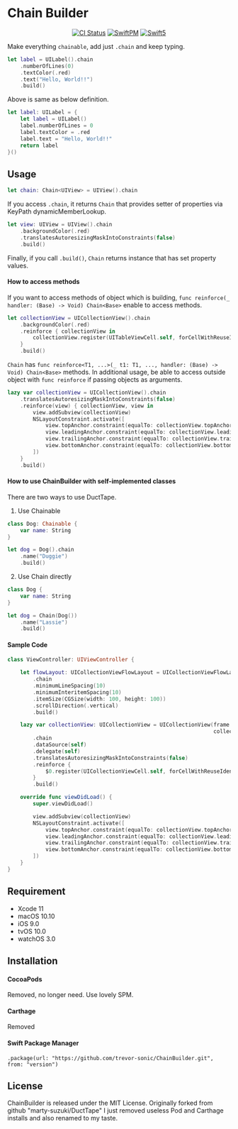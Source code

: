 # Chain Builder

<p align="center">
<a href="https://travis-ci.org/marty-suzuki/DuctTape"><img alt="CI Status" src="https://img.shields.io/travis/marty-suzuki/DuctTape.svg?style=flat"/></a>
<a href="https://swift.org/package-manager"><img alt="SwiftPM" src="https://img.shields.io/badge/SwiftPM-compatible-green.svg"/></a>
<a href="https://developer.apple.com/swift"><img alt="Swift5" src="https://img.shields.io/badge/language-Swift5-orange.svg"/></a>
</p>

Make everything ```chainable```, add just ```.chain``` and keep typing.

```swift
let label = UILabel().chain
    .numberOfLines(0)
    .textColor(.red)
    .text("Hello, World!!")
    .build()
```

Above is same as below definition.

```swift
let label: UILabel = {
    let label = UILabel()
    label.numberOfLines = 0
    label.textColor = .red
    label.text = "Hello, World!!"
    return label
}()
```

## Usage

```swift
let chain: Chain<UIView> = UIView().chain
```

If you access `.chain`, it returns `Chain` that provides setter of properties via KeyPath dynamicMemberLookup.

```swift
let view: UIView = UIView().chain
    .backgroundColor(.red)
    .translatesAutoresizingMaskIntoConstraints(false)
    .build()
```

Finally, if you call `.build()`, `Chain` returns instance that has set property values.

#### How to access methods

If you want to access methods of object which is building, `func reinforce(_ handler: (Base) -> Void) Chain<Base>` enable to access methods.

```swift
let collectionView = UICollectionView().chain
    .backgroundColor(.red)
    .reinforce { collectionView in
        collectionView.register(UITableViewCell.self, forCellWithReuseIdentifier: "Cell")
    }
    .build()
```

`Chain` has `func reinforce<T1, ...>(_ t1: T1, ..., handler: (Base) -> Void) Chain<Base>` methods.
In additional usage, be able to access outside object with `func reinforce` if passing objects as arguments.

```swift
lazy var collectionView = UICollectionView().chain
    .translatesAutoresizingMaskIntoConstraints(false)
    .reinforce(view) { collectionView, view in
        view.addSubview(collectionView)
        NSLayoutConstraint.activate([
            view.topAnchor.constraint(equalTo: collectionView.topAnchor),
            view.leadingAnchor.constraint(equalTo: collectionView.leadingAnchor),
            view.trailingAnchor.constraint(equalTo: collectionView.trailingAnchor),
            view.bottomAnchor.constraint(equalTo: collectionView.bottomAnchor)
        ])
    }
    .build()
```

#### How to use ChainBuilder with self-implemented classes

There are two ways to use DuctTape.

1. Use Chainable

```swift
class Dog: Chainable {
    var name: String
}

let dog = Dog().chain
    .name("Duggie")
    .build()
```

2. Use Chain directly

```swift
class Dog {
    var name: String
}

let dog = Chain(Dog())
    .name("Lassie")
    .build()
```

#### Sample Code

```swift
class ViewController: UIViewController {

    let flowLayout: UICollectionViewFlowLayout = UICollectionViewFlowLayout()
        .chain
        .minimumLineSpacing(10)
        .minimumInteritemSpacing(10)
        .itemSize(CGSize(width: 100, height: 100))
        .scrollDirection(.vertical)
        .build()

    lazy var collectionView: UICollectionView = UICollectionView(frame: .zero,
                                                                 collectionViewLayout: flowLayout)
        .chain
        .dataSource(self)
        .delegate(self)
        .translatesAutoresizingMaskIntoConstraints(false)
        .reinforce {
            $0.register(UICollectionViewCell.self, forCellWithReuseIdentifier: "Cell")
        }
        .build()

    override func viewDidLoad() {
        super.viewDidLoad()

        view.addSubview(collectionView)
        NSLayoutConstraint.activate([
            view.topAnchor.constraint(equalTo: collectionView.topAnchor),
            view.leadingAnchor.constraint(equalTo: collectionView.leadingAnchor),
            view.trailingAnchor.constraint(equalTo: collectionView.trailingAnchor),
            view.bottomAnchor.constraint(equalTo: collectionView.bottomAnchor)
        ])
    }
}
```

## Requirement

- Xcode 11
- macOS 10.10
- iOS 9.0
- tvOS 10.0
- watchOS 3.0

## Installation

#### CocoaPods
Removed, no longer need. Use lovely SPM.

#### Carthage
Removed

#### Swift Package Manager
```
.package(url: "https://github.com/trevor-sonic/ChainBuilder.git", from: "version")
```

## License
ChainBuilder is released under the MIT License.
Originally forked from github "marty-suzuki/DuctTape"
I just removed useless Pod and Carthage installs and also renamed to my taste.

